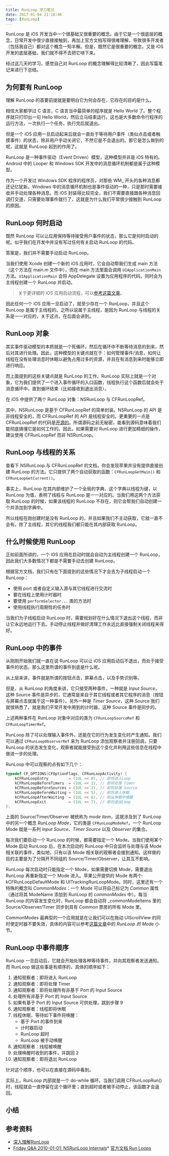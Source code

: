 ```yaml
---
title: RunLoop 学习笔记
date: 2017-01-04 21:18:46
tags: [RunLoop]
---
```


RunLoop 是 iOS 开发当中一个很基础又很重要的概念。由于它是一个很底层的概念，日常开发中很少直接接触到，再加上官方文档写得很难理解，导致很多开发者（包括我自己）都对这个概念一知半解。但是，既然它是很重要的概念，又是 iOS 开发的底层基础，我们就不得不去把它啃下来。

经过这几天的学习，感觉自己对 RunLoop 的概念理解得比较清晰了，因此写篇笔记来进行下总结。

<!-- more -->

## 为何要有 RunLoop

理解 RunLoop 的首要前提就是要明白它为何会存在，它存在的目的是什么。

相信大家都学过 C 语言，C 语言当中最简单的程序就是 Hello World 了。整个程序就只打印出一句 Hello World，然后立马结束运行。这也是大多数命令行程序的运行方法，一次执行一个任务，执行完后就退出。

但是一个 iOS 应用一旦启动起来后就会一直处于等待用户事件（类似点击或者触摸事件）的状态，除非用户手动关闭它，不然它是不会退出的。那它是怎么做到的呢，这就是 RunLoop 起到的作用了。

RunLoop 是一种事件驱动（Event Driven）模型，这种模型并非是 iOS 特有的。Android 中的 Looper 和 Windows SDK 开发中的消息循环机制都是属于这种模型。

作为一个开发过 Windows SDK 程序的程序员，对那些 WM_ 开头的各种消息都还记忆犹新。Windows 中的消息循环机制也是事件驱动的一种，只是那时需要接收并手动处理各种消息。而 iOS 封装得比较完全，我们不需要直接跟各种消息回调打交道，只需要处理事件就行了，这就是为什么我们平常很少接触到 RunLoop 的原因。

## RunLoop 何时启动

既然 RunLoop 可以让应用保持等待接受用户事件的状态，那么它是何时启动的呢。似乎我们在开发中并没有写过任何有关启动 RunLoop 的代码。

答案是，我们并不需要手动启动 RunLoop。

当我们使用 Xcode 创建一个新的 iOS 应用时，它会自动帮我们生成 main 方法（这个方法在 main.m 文件中），而在 main 方法里面会调用 `UIApplicationMain` 方法。`UIApplicationMain` 会将 AppDelegate 设置为应用程序的代码，同时会为主线程创建一个 RunLoop 并启动。

> 关于更详细的 iOS 应用启动流程，可以[参考这篇文章](https://oleb.net/blog/2012/02/app-launch-sequence-ios-revisited/)。

因此任何一个 iOS 应用一旦启动了，就至少存在一个 RunLoop，并且这个 RunLoop 是属于主线程的。之所以说属于主线程，是因为 RunLoop 与线程的关系是一一对应的，关于这点，在后面会讲到。

## RunLoop 对象

其实事件驱动模型的本质就是一个死循环，然后在循环中不断等待消息的到来，然后对其进行处理。因此，这种模型的关键点就在于：如何管理事件/消息，如何让线程在没有处理消息时休眠以避免占用过多的资源，并且在有消息到来时能够立即进行响应。

而上面提到的这些关键点就是 RunLoop 的工作。RunLoop 实际上就是一个对象，它为我们提供了一个进入事件循环的入口函数，线程执行这个函数后就会处于消息循环中，直到循环结束（比如接收到退出消息）。

在 iOS 中提供了两个 RunLoop 对象：NSRunLoop 与 CFRunLoopRef。

其中，NSRunLoop 是基于 CFRunLoopRef 的简单封装。NSRunLoop 的 API 是非线程安全的，而 CFRunLoopRef 的 API 是线程安全的。更重要的一点是 CFRunLoopRef 的代码是[开源的](http://opensource.apple.com/source/CF/CF-855.17/CFRunLoop.c)。所谓源码之前无秘密，能看到源码意味着我们能彻底搞懂它是如何工作的。因此，如果需要对 RunLoop 进行更加精细的操作，建议使用 CFRunLoopRef 而非 NSRunLoop。

## RunLoop 与线程的关系

查看下 NSRunLoop 与 CFRunLoopRef 的文档，你会发现苹果并没有提供直接创建 RunLoop 的方法。它只提供了两个自动获取的函数：`CFRunLoopGetMain()` 和 `CFRunLoopGetCurrent()`。

事实上，RunLoop 在其内部维护了一个全局的字典，这个字典以线程为键，以 RunLoop 为值，表明了线程与 RunLoop 是一一对应的。当我们用这两个方法获取 RunLoop 的时候，如果该线程的 RunLoop 不存在，则它会帮我们自动创建一个并添加到字典中。

所以线程在刚创建时是没有 RunLoop 的，并且如果我们不主动获取，它就一直不会有。除了主线程，其它的线程我们都只能在其内部获取 RunLoop。

## 什么时候使用 RunLoop

正如前面所讲的，一个 iOS 应用在启动时就会自动为主线程创建一个 RunLoop，因此我们大多数情况下都是不需要手动去创建 RunLoop。

根据官方文档，我们只有在下面提到的这些情况下才会去为子线程启动一个 RunLoop：

* 使用 port 或者自定义输入源与其它线程进行交流时
* 要在线程上使用计时器时
* 要使用 `performSelector...` 类的方法时
* 使用线程执行周期性的任务时

当我们为子线程启动 RunLoop 时，需要规划好在什么情况下退出这个线程，而非让它永远地运行下去。手动停止线程并做好清理工作永远比直接强制关闭线程来得好。

## RunLoop 中的事件

从刚刚开始我们就一直在说 RunLoop 可以让 iOS 应用启动后不退出，而处于接受事件的状态。那么这里所谓的事件到底是什么呢。

从上层来讲，事件就是所谓的按钮点击，屏幕点击，以及手势识别等。

但是，从 RunLoop 的角度来讲，它只接受两种事件，一种就是 *Input Source*，这种 Source 事件是异步的，它通常是来自于其它线程或者其它程序的消息（按钮与屏幕点击就属于这一种事件）。另外一种是 *Timer Source*，这种 Source 我们就很熟悉了，就是我们平常开发中用到的计时器，这种 Source 事件是同步的。

上述两种事件在 RunLoop 对象中对应的类为 `CFRunLoopSourceRef` 和 `CFRunLoopTimerRef`。

RunLoop 除了可以处理输入事件外，还能在它的行为发生变化时产生通知。我们可以通过 `CFRunLoopObserverRef` 来为 RunLoop 添加观察者并注册回调，只要 RunLoop 的状态发生变化，观察者就能接受到这个变化并利用这些信息在线程中做进一步的处理。

RunLoop 中可以观察的点有如下几个：

```objective-c
typedef CF_OPTIONS(CFOptionFlags, CFRunLoopActivity) {
    kCFRunLoopEntry         = (1UL << 0), // 即将进入Loop
    kCFRunLoopBeforeTimers  = (1UL << 1), // 即将处理 Timer
    kCFRunLoopBeforeSources = (1UL << 2), // 即将处理 Source
    kCFRunLoopBeforeWaiting = (1UL << 5), // 即将进入休眠
    kCFRunLoopAfterWaiting  = (1UL << 6), // 刚从休眠中唤醒
    kCFRunLoopExit          = (1UL << 7), // 即将退出Loop
};
```

上面的 Source/Timer/Observer 被统称为 *mode item*，这就涉及到了 RunLoop 中的另一个概念 *RunLoop Mode*，它的类是 `CFRunLoopModeRef`。一个 RunLoop Mode 就是一系列 *Input Source*、*Timer Source* 以及 *Observer* 的集合。

每次我们要启动一个 RunLoop 的时候，都需要指定一个 Mode。当我们使用某个 Mode 启动 RunLoop 后，在本次启动的 RunLoop 中只会监听与处理与该 Mode 相关联的事件，类似地，只有以该 Mode 相关联的观察者会接到通知。这样做的目的主要是为了分隔开不同组的 Source/Timer/Observer，让其互不影响。

RunLoop 每次启动时只能指定一个 Mode，如果需要切换 Mode，需要退出 RunLoop 再重新指定一个 Mode 进入。苹果公开提供的 Mode 有两个: kCFRunLoopDefaultMode 和 UITrackingRunLoopMode。同时，这里还有一个特殊的概念叫 *CommonModes*：一个 Mode 可以将自己标记为 *Common* 属性（通过将其 ModeName 添加到 RunLoop 的 *commonModes* 中）。每当 RunLoop 的内容发生变化时，RunLoop 都会自动将 _commonModeItems 里的 Source/Observer/Timer 同步到具有 *Common* 票房的所有 Mode 里。

CommonModes 最典型的一个应用就是在让我们可以在拖动 UIScrollView 的同时使定时器不要失效，具体的内容可以参考[这篇文章](http://blog.ibireme.com/2015/05/18/runloop/)中的 *RunLoop 的 Mode* 小节。

## RunLoop 中事件顺序

RunLoop 一旦启动后，它就会开始处理各种等待事件，并向其观察者发送通知。而 RunLoop 做这些事是有顺序的，具体的顺序如下：

1. 通知观察者：即将进入 RunLoop
2. 通知观察者：即将处理 Timer
3. 通知观察者：即将处理所有非基于 Port 的 Input Source
4. 处理所有非基于 Port 的 Input Source
5. 如果有基于 Port 的 Input Source 可供处理，跳到步骤 9
6. 通知观察者：线程即将休眠
7. 线程休眠，等待如下事件将唤醒：
	* 基于 Port 的事件到来
	* 计时器启动
	* RunLoop 超时
	* RunLoop 被手动唤醒
8. 通知观察者：线程被唤醒
9. 处理唤醒时收到的事件，并跳回 2
10. 通知观察者：即将退出 RunLoop

针对这个顺序，也可以在直接在源码中看到。

实际上，RunLoop 内部就是一个 do-while 循环。当我们调用 CFRunLoopRun() 时，线程就会一直停留在这个循环里；直到超时或者被手动停止，该函数才会返回。

## 小结

## 参考资料

* [深入理解RunLoop](http://blog.ibireme.com/2015/05/18/runloop/)
* [Friday Q&A 2010-01-01: NSRunLoop Internals](https://www.mikeash.com/pyblog/friday-qa-2010-01-01-nsrunloop-internals.html)* [官方文档 Run Loops](https://developer.apple.com/library/content/documentation/Cocoa/Conceptual/Multithreading/RunLoopManagement/RunLoopManagement.html#//apple_ref/doc/uid/10000057i-CH16-SW23)
